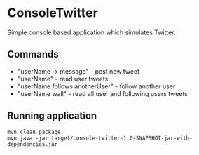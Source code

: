 # ConsoleTwitter

Simple console based application which simulates Twitter.

## Commands

* "userName -> message" - post new tweet 
* "userName" - read user tweets
* "userName follows anotherUser" - follow another user
* "userName wall" -  read all user and following users tweets 

## Running application

    mvn clean package
    mvn java -jar target/console-twitter-1.0-SNAPSHOT-jar-with-dependencies.jar
